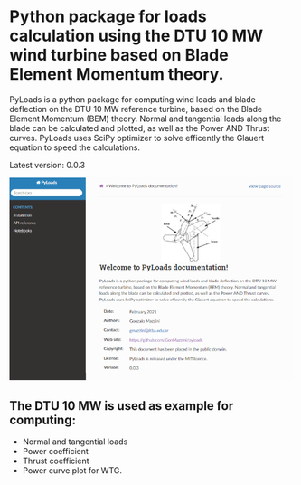 # Python package for loads calculation using the DTU 10 MW wind turbine based on Blade Element Momentum theory. 


PyLoads is a python package for computing wind loads and blade deflection on the DTU 10 MW reference turbine, based on the Blade Element Momentum (BEM) theory. Normal and tangential loads along the blade can be calculated and plotted, as well as the Power AND Thrust curves. PyLoads uses SciPy optimizer to solve efficently the Glauert equation to speed the calculations.

Latest version: 0.0.3

![alt text](docs/notebooks/PyLoadsSCREEN.png)



## The DTU 10 MW is used as example for computing:
- Normal and tangential loads
- Power coefficient
- Thrust coefficient
- Power curve plot for WTG.



